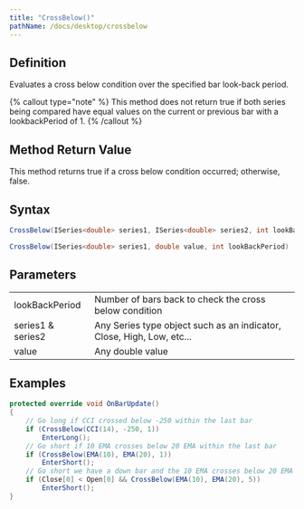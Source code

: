 ```yaml
---
title: "CrossBelow()"
pathName: /docs/desktop/crossbelow
---
```


## Definition

Evaluates a cross below condition over the specified bar look-back period.

{% callout type="note" %}
This method does not return true if both series being compared have equal values on the current or previous bar with a lookbackPeriod of 1.
{% /callout %}

## Method Return Value

This method returns true if a cross below condition occurred; otherwise, false.

## Syntax

```csharp
CrossBelow(ISeries<double> series1, ISeries<double> series2, int lookBackPeriod)
```

```csharp
CrossBelow(ISeries<double> series1, double value, int lookBackPeriod)
```

## Parameters

|  |  |
| --- | --- |
| lookBackPeriod | Number of bars back to check the cross below condition |
| series1 & series2 | Any Series<double> type object such as an indicator, Close, High, Low, etc... |
| value | Any double value |

## Examples

```csharp
protected override void OnBarUpdate()
{
    // Go long if CCI crossed below -250 within the last bar
    if (CrossBelow(CCI(14), -250, 1))
        EnterLong();
    // Go short if 10 EMA crosses below 20 EMA within the last bar
    if (CrossBelow(EMA(10), EMA(20), 1))
        EnterShort();
    // Go short we have a down bar and the 10 EMA crosses below 20 EMA within the last 5 bars
    if (Close[0] < Open[0] && CrossBelow(EMA(10), EMA(20), 5))
        EnterShort();
}
```
